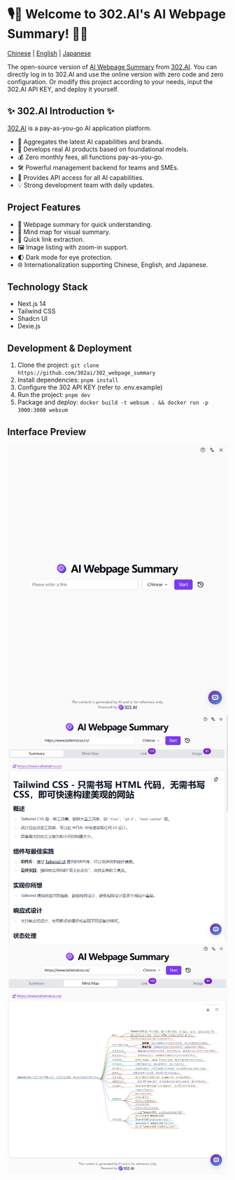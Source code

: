 # 🎙️🤖 Welcome to 302.AI's AI Webpage Summary! 🚀✨

[Chinese](README_zh.md) | [English](README.md) | [Japanese](README_ja.md)

The open-source version of [AI Webpage Summary](https://302.ai/tools/websum/) from [302.AI](https://302.ai).
You can directly log in to 302.AI and use the online version with zero code and zero configuration.
Or modify this project according to your needs, input the 302.AI API KEY, and deploy it yourself.

## ✨ 302.AI Introduction ✨
[302.AI](https://302.ai) is a pay-as-you-go AI application platform.
- 🧠 Aggregates the latest AI capabilities and brands.
- 🚀 Develops real AI products based on foundational models.
- 💰 Zero monthly fees, all functions pay-as-you-go.
- 🛠 Powerful management backend for teams and SMEs.
- 🔗 Provides API access for all AI capabilities.
- 💡 Strong development team with daily updates.

## Project Features
- 📝 Webpage summary for quick understanding.
- 🧠 Mind map for visual summary.
- 🔗 Quick link extraction.
- 🖼️ Image listing with zoom-in support.
- 🌓 Dark mode for eye protection.
- 🌐 Internationalization supporting Chinese, English, and Japanese.

## Technology Stack
- Next.js 14
- Tailwind CSS
- Shadcn UI
- Dexie.js

## Development & Deployment
1. Clone the project: `git clone https://github.com/302ai/302_webpage_summary`
2. Install dependencies: `pnpm install`
3. Configure the 302 API KEY (refer to .env.example)
4. Run the project: `pnpm dev`
5. Package and deploy: `docker build -t websum . && docker run -p 3000:3000 websum`

## Interface Preview
![1. Main Interface](docs/image-top.png)
![2. Webpage Summary](docs/image-summary.png)
![3. Mind Map](docs/image-mind-map.png)
